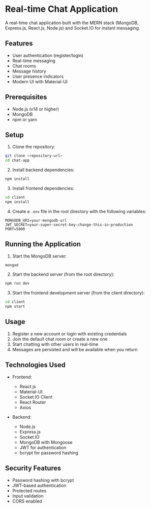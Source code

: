 # Real-time Chat Application

A real-time chat application built with the MERN stack (MongoDB, Express.js, React.js, Node.js) and Socket.IO for instant messaging.

## Features

- User authentication (register/login)
- Real-time messaging
- Chat rooms
- Message history
- User presence indicators
- Modern UI with Material-UI

## Prerequisites

- Node.js (v14 or higher)
- MongoDB
- npm or yarn

## Setup

1. Clone the repository:
```bash
git clone <repository-url>
cd chat-app
```

2. Install backend dependencies:
```bash
npm install
```

3. Install frontend dependencies:
```bash
cd client
npm install
```

4. Create a `.env` file in the root directory with the following variables:
```
MONGODB_URI=your-mongodb-url
JWT_SECRET=your-super-secret-key-change-this-in-production
PORT=5000
```

## Running the Application

1. Start the MongoDB server:
```bash
mongod
```

2. Start the backend server (from the root directory):
```bash
npm run dev
```

3. Start the frontend development server (from the client directory):
```bash
cd client
npm start
```
## Usage

1. Register a new account or login with existing credentials
2. Join the default chat room or create a new one
3. Start chatting with other users in real-time
4. Messages are persisted and will be available when you return

## Technologies Used

- Frontend:
  - React.js
  - Material-UI
  - Socket.IO Client
  - React Router
  - Axios

- Backend:
  - Node.js
  - Express.js
  - Socket.IO
  - MongoDB with Mongoose
  - JWT for authentication
  - bcrypt for password hashing

## Security Features

- Password hashing with bcrypt
- JWT-based authentication
- Protected routes
- Input validation
- CORS enabled
